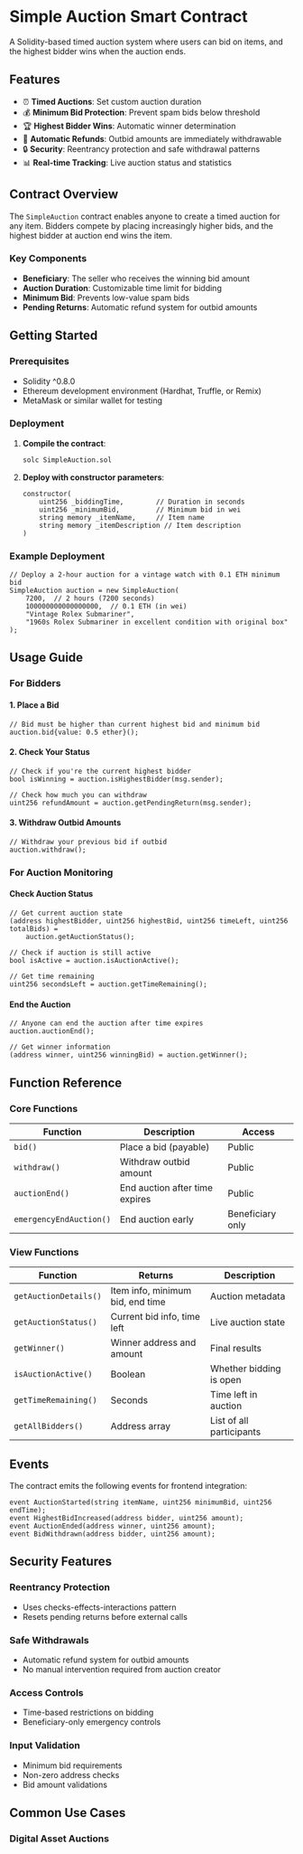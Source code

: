 # Simple Auction Smart Contract

A Solidity-based timed auction system where users can bid on items, and the highest bidder wins when the auction ends.

## Features

- ⏰ **Timed Auctions**: Set custom auction duration
- 💰 **Minimum Bid Protection**: Prevent spam bids below threshold
- 🏆 **Highest Bidder Wins**: Automatic winner determination
- 💸 **Automatic Refunds**: Outbid amounts are immediately withdrawable
- 🔒 **Security**: Reentrancy protection and safe withdrawal patterns
- 📊 **Real-time Tracking**: Live auction status and statistics

## Contract Overview

The `SimpleAuction` contract enables anyone to create a timed auction for any item. Bidders compete by placing increasingly higher bids, and the highest bidder at auction end wins the item.

### Key Components

- **Beneficiary**: The seller who receives the winning bid amount
- **Auction Duration**: Customizable time limit for bidding
- **Minimum Bid**: Prevents low-value spam bids
- **Pending Returns**: Automatic refund system for outbid amounts

## Getting Started

### Prerequisites

- Solidity ^0.8.0
- Ethereum development environment (Hardhat, Truffle, or Remix)
- MetaMask or similar wallet for testing

### Deployment

1. **Compile the contract**:
   ```bash
   solc SimpleAuction.sol
   ```

2. **Deploy with constructor parameters**:
   ```solidity
   constructor(
       uint256 _biddingTime,        // Duration in seconds
       uint256 _minimumBid,         // Minimum bid in wei
       string memory _itemName,     // Item name
       string memory _itemDescription // Item description
   )
   ```

### Example Deployment

```solidity
// Deploy a 2-hour auction for a vintage watch with 0.1 ETH minimum bid
SimpleAuction auction = new SimpleAuction(
    7200,  // 2 hours (7200 seconds)
    100000000000000000,  // 0.1 ETH (in wei)
    "Vintage Rolex Submariner",
    "1960s Rolex Submariner in excellent condition with original box"
);
```

## Usage Guide

### For Bidders

#### 1. Place a Bid
```solidity
// Bid must be higher than current highest bid and minimum bid
auction.bid{value: 0.5 ether}();
```

#### 2. Check Your Status
```solidity
// Check if you're the current highest bidder
bool isWinning = auction.isHighestBidder(msg.sender);

// Check how much you can withdraw
uint256 refundAmount = auction.getPendingReturn(msg.sender);
```

#### 3. Withdraw Outbid Amounts
```solidity
// Withdraw your previous bid if outbid
auction.withdraw();
```

### For Auction Monitoring

#### Check Auction Status
```solidity
// Get current auction state
(address highestBidder, uint256 highestBid, uint256 timeLeft, uint256 totalBids) = 
    auction.getAuctionStatus();

// Check if auction is still active
bool isActive = auction.isAuctionActive();

// Get time remaining
uint256 secondsLeft = auction.getTimeRemaining();
```

#### End the Auction
```solidity
// Anyone can end the auction after time expires
auction.auctionEnd();

// Get winner information
(address winner, uint256 winningBid) = auction.getWinner();
```

## Function Reference

### Core Functions

| Function | Description | Access |
|----------|-------------|---------|
| `bid()` | Place a bid (payable) | Public |
| `withdraw()` | Withdraw outbid amount | Public |
| `auctionEnd()` | End auction after time expires | Public |
| `emergencyEndAuction()` | End auction early | Beneficiary only |

### View Functions

| Function | Returns | Description |
|----------|---------|-------------|
| `getAuctionDetails()` | Item info, minimum bid, end time | Auction metadata |
| `getAuctionStatus()` | Current bid info, time left | Live auction state |
| `getWinner()` | Winner address and amount | Final results |
| `isAuctionActive()` | Boolean | Whether bidding is open |
| `getTimeRemaining()` | Seconds | Time left in auction |
| `getAllBidders()` | Address array | List of all participants |

## Events

The contract emits the following events for frontend integration:

```solidity
event AuctionStarted(string itemName, uint256 minimumBid, uint256 endTime);
event HighestBidIncreased(address bidder, uint256 amount);
event AuctionEnded(address winner, uint256 amount);
event BidWithdrawn(address bidder, uint256 amount);
```

## Security Features

### Reentrancy Protection
- Uses checks-effects-interactions pattern
- Resets pending returns before external calls

### Safe Withdrawals
- Automatic refund system for outbid amounts
- No manual intervention required from auction creator

### Access Controls
- Time-based restrictions on bidding
- Beneficiary-only emergency controls

### Input Validation
- Minimum bid requirements
- Non-zero address checks
- Bid amount validations

## Common Use Cases

### Digital Asset Auctions
```sol
